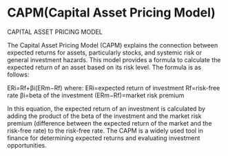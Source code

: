 # CAPM(Capital Asset Pricing Model) 
CAPITAL ASSET PRICING MODEL

The Capital Asset Pricing Model (CAPM) explains the connection between expected returns for assets, particularly stocks, and systemic risk or general investment hazards. This model provides a formula to calculate the expected return of an asset based on its risk level. The formula is as follows:

ERi=Rf+βi(ERm−Rf)
where:
ERi=expected return of investment
Rf=risk-free rate
βi=beta of the investment
(ERm−Rf)=market risk premium

In this equation, the expected return of an investment is calculated by adding the product of the beta of the investment and the market risk premium (difference between the expected return of the market and the risk-free rate) to the risk-free rate. The CAPM is a widely used tool in finance for determining expected returns and evaluating investment opportunities.
